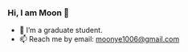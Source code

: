 ### Hi, I am Moon 👋


- 🏫 I’m a graduate student.
- 📫 Reach me by email: [moonye1006@gmail.com](mailto:moonye1006@gmail.com)
<!-- - ⚡ Fun fact: ... -->

<!-- Following is my github stats
  
[![Moon's github stats](https://github-readme-stats.vercel.app/api?username=ans9611)](https://github.com/ans9611/github-readme-stats)  
  
 -->
